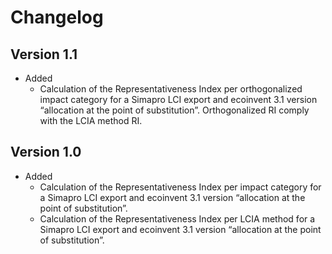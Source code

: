 Changelog
=========

Version 1.1
-----------

- Added
    - Calculation of the Representativeness Index per orthogonalized impact category
            for a Simapro LCI export and ecoinvent 3.1 version “allocation at the point of substitution”.
            Orthogonalized RI comply with the LCIA method RI.
        

Version 1.0
-----------

- Added
    - Calculation of the Representativeness Index per impact category 
            for a Simapro LCI export and ecoinvent 3.1 version “allocation at the point of substitution”.
    - Calculation of the Representativeness Index per LCIA method
            for a Simapro LCI export and ecoinvent 3.1 version “allocation at the point of substitution”.

